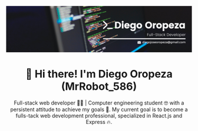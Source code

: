 <img src="github_banner.png" /> 
<h1 align="center">👋 Hi there! I'm Diego Oropeza (MrRobot_586) </h1>

<p align="center">
  Full-stack web developer 🧑‍💻 | Computer engineering student 🤓 with a persistent attitude to achieve my goals 🎯.
  My current goal is to become a fulls-tack web development professional, specialized in React.js and Express 🔥.
</p>

<!--
**MrRobot586/MrRobot586** is a ✨ _special_ ✨ repository because its `README.md` (this file) appears on your GitHub profile.

Here are some ideas to get you started:

- 🔭 I’m currently working on ...
- 🌱 I’m currently learning ...
- 👯 I’m looking to collaborate on ...
- 🤔 I’m looking for help with ...
- 💬 Ask me about ...
- 📫 How to reach me: ...
- 😄 Pronouns: ...
- ⚡ Fun fact: ...
-->
